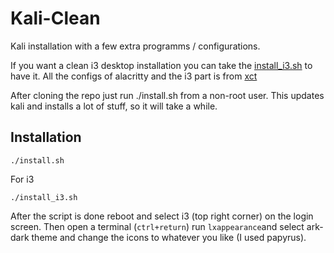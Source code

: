 # Kali-Clean

Kali installation with a few extra programms / configurations. 

If you want a clean i3 desktop installation you can take the [install_i3.sh](../main/install_i3.sh) to have it.
All the configs of alacritty and the i3 part is from [xct](https://github.com/xct)

After cloning the repo just run ./install.sh from a non-root user. This updates kali and installs a lot of stuff, so it will take a while.


## Installation

```
./install.sh
```

For i3

```
./install_i3.sh
```

After the script is done reboot and select i3 (top right corner) on the login screen. Then open a terminal (`ctrl+return`) run `lxappearance`and select ark-dark theme and change the icons to whatever you like (I used papyrus).

